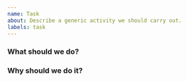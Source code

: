 ```yaml
---
name: Task
about: Describe a generic activity we should carry out.
labels: task
---
```



### What should we do?

<!-- Clearly describe the activity we should carry out. -->


### Why should we do it?

<!-- Argue why doing it is a healthy investment of our time. -->